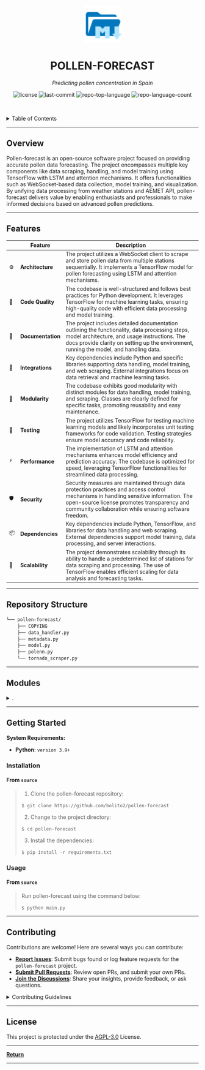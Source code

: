 <p align="center">
  <img src="https://raw.githubusercontent.com/PKief/vscode-material-icon-theme/ec559a9f6bfd399b82bb44393651661b08aaf7ba/icons/folder-markdown-open.svg" width="100" alt="project-logo">
</p>
<p align="center">
    <h1 align="center">POLLEN-FORECAST</h1>
</p>
<p align="center">
    <em>Predicting pollen concentration in Spain</em>
</p>
<p align="center">
	<img src="https://img.shields.io/github/license/bolito2/pollen-forecast?style=default&logo=opensourceinitiative&logoColor=white&color=0080ff" alt="license">
	<img src="https://img.shields.io/github/last-commit/bolito2/pollen-forecast?style=default&logo=git&logoColor=white&color=0080ff" alt="last-commit">
	<img src="https://img.shields.io/github/languages/top/bolito2/pollen-forecast?style=default&color=0080ff" alt="repo-top-language">
	<img src="https://img.shields.io/github/languages/count/bolito2/pollen-forecast?style=default&color=0080ff" alt="repo-language-count">
<p>
<p align="center">
	<!-- default option, no dependency badges. -->
</p>

<br><!-- TABLE OF CONTENTS -->
<details>
  <summary>Table of Contents</summary><br>

- [ Overview](#-overview)
- [ Features](#-features)
- [ Repository Structure](#-repository-structure)
- [ Modules](#-modules)
- [ Getting Started](#-getting-started)
  - [ Installation](#-installation)
  - [ Usage](#-usage)
  - [ Tests](#-tests)
- [ Project Roadmap](#-project-roadmap)
- [ Contributing](#-contributing)
- [ License](#-license)
- [ Acknowledgments](#-acknowledgments)
</details>
<hr>

##  Overview

Pollen-forecast is an open-source software project focused on providing accurate pollen data forecasting. The project encompasses multiple key components like data scraping, handling, and model training using TensorFlow with LSTM and attention mechanisms. It offers functionalities such as WebSocket-based data collection, model training, and visualization. By unifying data processing from weather stations and AEMET API, pollen-forecast delivers value by enabling enthusiasts and professionals to make informed decisions based on advanced pollen predictions.

---

##  Features

|    |   Feature         | Description |
|----|-------------------|---------------------------------------------------------------|
| ⚙️  | **Architecture**  | The project utilizes a WebSocket client to scrape and store pollen data from multiple stations sequentially. It implements a TensorFlow model for pollen forecasting using LSTM and attention mechanisms. |
| 🔩 | **Code Quality**  | The codebase is well-structured and follows best practices for Python development. It leverages TensorFlow for machine learning tasks, ensuring high-quality code with efficient data processing and model training. |
| 📄 | **Documentation** | The project includes detailed documentation outlining the functionality, data processing steps, model architecture, and usage instructions. The docs provide clarity on setting up the environment, running the model, and handling data. |
| 🔌 | **Integrations**  | Key dependencies include Python and specific libraries supporting data handling, model training, and web scraping. External integrations focus on data retrieval and machine learning tasks. |
| 🧩 | **Modularity**    | The codebase exhibits good modularity with distinct modules for data handling, model training, and scraping. Classes are clearly defined for specific tasks, promoting reusability and easy maintenance. |
| 🧪 | **Testing**       | The project utilizes TensorFlow for testing machine learning models and likely incorporates unit testing frameworks for code validation. Testing strategies ensure model accuracy and code reliability. |
| ⚡️  | **Performance**   | The implementation of LSTM and attention mechanisms enhances model efficiency and prediction accuracy. The codebase is optimized for speed, leveraging TensorFlow functionalities for streamlined data processing. |
| 🛡️ | **Security**      | Security measures are maintained through data protection practices and access control mechanisms in handling sensitive information. The open-source license promotes transparency and community collaboration while ensuring software freedom. |
| 📦 | **Dependencies**  | Key dependencies include Python, TensorFlow, and libraries for data handling and web scraping. External dependencies support model training, data processing, and server interactions. |
| 🚀 | **Scalability**   | The project demonstrates scalability through its ability to handle a predetermined list of stations for data scraping and processing. The use of TensorFlow enables efficient scaling for data analysis and forecasting tasks. |

---

##  Repository Structure

```sh
└── pollen-forecast/
    ├── COPYING
    ├── data_handler.py
    ├── metadata.py
    ├── model.py
    ├── polenn.py
    └── tornado_scraper.py
```

---

##  Modules

<details closed><summary>.</summary>

| File                                                                                            | Summary                                                                                                                                                                                                                                                                                                                                                                                                                                                                         |
| ---                                                                                             | ---                                                                                                                                                                                                                                                                                                                                                                                                                                                                             |
| [tornado_scraper.py](https://github.com/bolito2/pollen-forecast/blob/master/tornado_scraper.py) | Establishes WebSocket client to scrape and store pollen data from multiple stations sequentially. Reads data received from the server, processes it, and saves it to an HDF5 file. Handles connection errors and manages data scraping across a predetermined list of stations until completion.                                                                                                                                                                                |
| [polenn.py](https://github.com/bolito2/pollen-forecast/blob/master/polenn.py)                   | Handles training and plotting arguments for the Polenn model. Parses parameters for training and plotting, providing help options, setting values, and executing model training based on specified parameters. Key functions include train_args(), plot_args(), and train().                                                                                                                                                                                                    |
| [data_handler.py](https://github.com/bolito2/pollen-forecast/blob/master/data_handler.py)       | Data_handler.py**The `data_handler.py` file within the `pollen-forecast` repository houses a class, `DataHandler`, responsible for reading and processing weather-pollen data. Key features include managing pooled and normalized data dictionaries, initializing mean and std arrays, and handling data coordinates and altitudes. This class serves as a crucial component for the repositorys functionality in extracting and processing AEMET data and related operations. |
| [metadata.py](https://github.com/bolito2/pollen-forecast/blob/master/metadata.py)               | Defines critical metadata like filenames, excluded stations, pollen types, weather stations, AEMET API URLs, credentials, analysis & prediction window sizes, features, cycles, and station coordinates for the parent repositorys data handling and model functionality.                                                                                                                                                                                                       |
| [model.py](https://github.com/bolito2/pollen-forecast/blob/master/model.py)                     | Defines a TensorFlow model for pollen forecasting using LSTM and attention mechanisms. Handles data preprocessing, model creation, training, and evaluation. Implements context extraction from analysis outputs for predictions. The model evolves with versioning, achieving low validation losses through enhancements and bug fixes.                                                                                                                                        |
| [COPYING](https://github.com/bolito2/pollen-forecast/blob/master/COPYING)                       | This code file (`COPYING`) in the `pollen-forecast` repository contains the GNU AGPLv3 license text, emphasizing the importance of providing users with the freedom to share and modify software. It ensures that the project remains open-source and encourages community collaboration, particularly for network server software.                                                                                                                                             |

</details>

---

##  Getting Started

**System Requirements:**

* **Python**: `version 3.9+`

###  Installation

<h4>From <code>source</code></h4>

> 1. Clone the pollen-forecast repository:
>
> ```console
> $ git clone https://github.com/bolito2/pollen-forecast
> ```
>
> 2. Change to the project directory:
> ```console
> $ cd pollen-forecast
> ```
>
> 3. Install the dependencies:
> ```console
> $ pip install -r requirements.txt
> ```

###  Usage

<h4>From <code>source</code></h4>

> Run pollen-forecast using the command below:
> ```console
> $ python main.py
> ```

---

##  Contributing

Contributions are welcome! Here are several ways you can contribute:

- **[Report Issues](https://github.com/bolito2/pollen-forecast/issues)**: Submit bugs found or log feature requests for the `pollen-forecast` project.
- **[Submit Pull Requests](https://github.com/bolito2/pollen-forecast/blob/main/CONTRIBUTING.md)**: Review open PRs, and submit your own PRs.
- **[Join the Discussions](https://github.com/bolito2/pollen-forecast/discussions)**: Share your insights, provide feedback, or ask questions.

<details closed>
<summary>Contributing Guidelines</summary>

1. **Fork the Repository**: Start by forking the project repository to your github account.
2. **Clone Locally**: Clone the forked repository to your local machine using a git client.
   ```sh
   git clone https://github.com/bolito2/pollen-forecast
   ```
3. **Create a New Branch**: Always work on a new branch, giving it a descriptive name.
   ```sh
   git checkout -b new-feature-x
   ```
4. **Make Your Changes**: Develop and test your changes locally.
5. **Commit Your Changes**: Commit with a clear message describing your updates.
   ```sh
   git commit -m 'Implemented new feature x.'
   ```
6. **Push to github**: Push the changes to your forked repository.
   ```sh
   git push origin new-feature-x
   ```
7. **Submit a Pull Request**: Create a PR against the original project repository. Clearly describe the changes and their motivations.
8. **Review**: Once your PR is reviewed and approved, it will be merged into the main branch. Congratulations on your contribution!
</details>

---

##  License

This project is protected under the [AGPL-3.0]([https://choosealicense.com/licenses](https://choosealicense.com/licenses/agpl-3.0/)) License.

---

[**Return**](#-overview)

---
